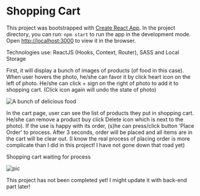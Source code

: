 # Shopping Cart 

This project was bootstrapped with [Create React App](https://github.com/facebook/create-react-app). In the project directory, you can run: `npm start` to run the app in the development mode. Open [http://localhost:3000](http://localhost:3000) to view it in the browser.

Technologies use: ReactJS (Hooks, Context, Router), SASS and Local Storage

First, it will display a bunch of images of products (of food in this case). When user hovers the photo, he/she can favor it by click heart icon on the left of photo. He/she can click + sign on the right of photo to add it to shopping cart. (Click icon  again will undo the state of photo)

![A bunch of delicious food](https://i.ibb.co/10rcmV6/cart1.jpg)

In the cart page, user can see the list of products they put in shopping cart. He/she can remove a product buy click Delete icon which is next to the photo). If the use is happy with its order, (s)he can press/click button 'Place Order' to process. After 3 seconds, order will be placed and all items are in the cart will be clear out. (I know the real process of placing order is more complicate than I did in this project! I have not gone down that road yet)

Shopping cart waiting for process

![pic](https://i.ibb.co/F8rJ0mC/04.jpg)

This project has not been completed yet! I might update it with back-end part later!
